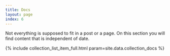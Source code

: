 ```yaml
---
title: Docs
layout: page
index: 6
---
```


Not everything is supposed to fit in a post or a page. On this section you will find content that is independent of date. 

{% include collection_list_item_full.html param=site.data.collection_docs %}
